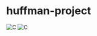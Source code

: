 # huffman-project
![C](https://img.shields.io/badge/version-v1.0-blueviolet?style=for-the-badge)
![C](https://img.shields.io/badge/language-C-blue?style=for-the-badge)
